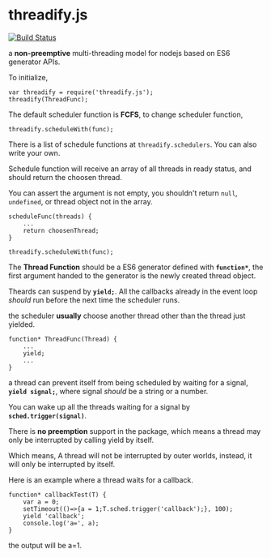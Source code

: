 threadify.js
===========
[![Build Status](https://travis-ci.org/zszszsz/threadify.js.svg?branch=master)](https://travis-ci.org/zszszsz/threadify.js)

a **non-preemptive** multi-threading model for nodejs based on ES6 generator APIs.

To initialize, 
````
var threadify = require('threadify.js');
threadify(ThreadFunc);
````

The default scheduler function is **FCFS**, to change scheduler function,
````
threadify.scheduleWith(func);
````

There is a list of schedule functions at `threadify.schedulers`. You can also write your own.

Schedule function will receive an array of all threads in ready status, and should return the choosen thread. 

You can assert the argument is not empty, you shouldn't return `null`, `undefined`, or thread object not in the array.
````
scheduleFunc(threads) {
    ...
    return choosenThread;
}

threadify.scheduleWith(func);
````

The **Thread Function** should be a ES6 generator defined with **`function*`**, the first argument handed to the generator is the newly created thread object.

Theards can suspend by **`yield;`**. All the callbacks already in the event loop *should* run before the next time the scheduler runs.

the scheduler **usually** choose another thread other than the thread just yielded.
````
function* ThreadFunc(Thread) {
    ...
    yield;
    ...
}
````

a thread can prevent itself from being scheduled by waiting for a signal, **`yield signal;`**, where signal *should* be a string or a number.

You can wake up all the threads waiting for a signal by **`sched.trigger(signal)`**.

There is **no preemption** support in the package, which means a thread may only be interrupted by calling yield by itself.

Which means, A thread will not be interrupted by outer worlds, instead, it will only be interrupted by itself.

Here is an example where a thread waits for a callback.


````
function* callbackTest(T) {
    var a = 0;
    setTimeout(()=>{a = 1;T.sched.trigger('callback');}, 100);
    yield 'callback';
    console.log('a=', a);
}
````
the output will be a=1.
